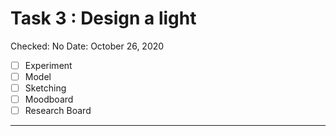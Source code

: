 # Task 3 : Design a light

Checked: No
Date: October 26, 2020

- [ ]  Experiment
- [ ]  Model
- [ ]  Sketching
- [ ]  Moodboard
- [ ]  Research Board

---